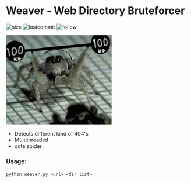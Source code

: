 # Weaver - Web Directory Bruteforcer
![size](https://img.shields.io/github/size/ak-wa/weaver/weaver.py.svg)
![lastcommit](https://img.shields.io/github/last-commit/ak-wa/weaver.svg)
![follow](https://img.shields.io/github/followers/ak-wa.svg?label=Follow&style=social)

![](spider.gif)

* Detects different kind of 404's
* Multithreaded
* cute spider


### Usage:
`python weaver.py <url> <dir_list>`
